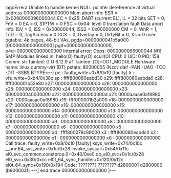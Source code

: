 IagoErrera
Unable to handle kernel NULL pointer dereference at virtual address 0000000000000000
Mem abort info:
  ESR = 0x0000000096000044
  EC = 0x25: DABT (current EL), IL = 32 bits
  SET = 0, FnV = 0
  EA = 0, S1PTW = 0
  FSC = 0x04: level 0 translation fault
Data abort info:
  ISV = 0, ISS = 0x00000044, ISS2 = 0x00000000
  CM = 0, WnR = 1, TnD = 0, TagAccess = 0
  GCS = 0, Overlay = 0, DirtyBit = 0, Xs = 0
user pgtable: 4k pages, 48-bit VAs, pgdp=0000000041b5a000
[0000000000000000] pgd=0000000000000000, p4d=0000000000000000
Internal error: Oops: 0000000096000044 [#1] SMP
Modules linked in: hello(O) faulty(O) scull(O)
CPU: 0 UID: 0 PID: 158 Comm: sh Tainted: G           O       6.12.9 #1
Tainted: [O]=OOT_MODULE
Hardware name: linux,dummy-virt (DT)
pstate: 80000005 (Nzcv daif -PAN -UAO -TCO -DIT -SSBS BTYPE=--)
pc : faulty_write+0x8/0x10 [faulty]
lr : vfs_write+0xb4/0x38c
sp : ffff800080eabd30
x29: ffff800080eabda0 x28: ffff000001b52e80 x27: 0000000000000000
x26: 0000000000000000 x25: 0000000000000000 x24: 0000000000000000
x23: 0000000040000000 x22: 000000000000000d x21: 0000aaaae0af8980
x20: 0000aaaae0af8980 x19: ffff000001b2a000 x18: 0000000000000000
x17: 0000000000000000 x16: 0000000000000000 x15: 0000000000000000
x14: 0000000000000000 x13: 0000000000000000 x12: 0000000000000000
x11: 0000000000000000 x10: 0000000000000000 x9 : 0000000000000000
x8 : 0000000000000000 x7 : 0000000000000000 x6 : 0000000000000000
x5 : 0000000000000000 x4 : ffff800078c89000 x3 : ffff800080eabdc0
x2 : 000000000000000d x1 : 0000000000000000 x0 : 0000000000000000
Call trace:
 faulty_write+0x8/0x10 [faulty]
 ksys_write+0x74/0x10c
 __arm64_sys_write+0x1c/0x28
 invoke_syscall+0x54/0x11c
 el0_svc_common.constprop.0+0x40/0xe0
 do_el0_svc+0x1c/0x28
 el0_svc+0x30/0xcc
 el0t_64_sync_handler+0x120/0x12c
 el0t_64_sync+0x190/0x194
Code: ???????? ???????? d2800001 d2800000 (b900003f) 
---[ end trace 0000000000000000 ]---

